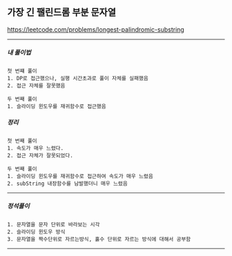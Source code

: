 ## 가장 긴 팰린드롬 부분 문자열

https://leetcode.com/problems/longest-palindromic-substring

---

<h5>내 풀이법</h5>

    첫 번쨰 풀이
    1. DP로 접근했으나, 실행 시간초과로 풀이 자체를 실패했음
    2. 접근 자체를 잘못했음
    
    두 번째 풀이
    1. 슬라이딩 윈도우를 재귀함수로 접근했음

<h5>정리</h5>

    첫 번째 풀이
    1. 속도가 매우 느렸다.
    2. 접근 자체가 잘못되었다.

    두 번째 풀이
    1. 슬라이딩 윈도우를 재귀함수로 접근하여 속도가 매우 느렸음
    2. subString 내장함수를 남발했더니 매우 느렸음

---

<h5>정석풀이</h5>

    1. 문자열을 문자 단위로 바라보는 시각
    2. 슬라이딩 윈도우 방식
    3. 문자열을 짝수단위로 자르는방식, 홀수 단위로 자르는 방식에 대해서 공부함

---